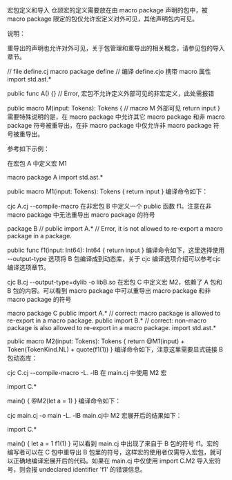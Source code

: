 宏包定义和导入
仓颉宏的定义需要放在由 macro package 声明的包中，被 macro package 限定的包仅允许宏定义对外可见，其他声明包内可见。

说明：

重导出的声明也允许对外可见，关于包管理和重导出的相关概念，请参见包的导入章节。

// file define.cj
macro package define         // 编译 define.cjo 携带 macro 属性
import std.ast.*

public func A() {}          // Error, 宏包不允许定义外部可见的非宏定义，此处需报错

public macro M(input: Tokens): Tokens { // macro M 外部可见
    return input
}
需要特殊说明的是，在 macro package 中允许其它 macro package 和非 macro package 符号被重导出，在非 macro package 中仅允许非 macro package 符号被重导出。

参考如下示例：

在宏包 A 中定义宏 M1

macro package A
import std.ast.*

public macro M1(input: Tokens): Tokens {
    return input
}
编译命令如下：

cjc A.cj --compile-macro
在非宏包 B 中定义一个 public 函数 f1。注意在非 macro package 中无法重导出 macro package 的符号

package B
// public import A.* // Error, it is not allowed to re-export a macro package in a package.

public func f1(input: Int64): Int64 {
    return input
}
编译命令如下，这里选择使用 --output-type 选项将 B 包编译成到动态库，关于 cjc 编译选项介绍可以参考cjc 编译选项章节。

cjc B.cj --output-type=dylib -o libB.so
在宏包 C 中定义宏 M2，依赖了 A 包和 B 包的内容。可以看到 macro package 中可以重导出 macro package 和非 macro package 的符号

macro package C
public import A.* // correct: macro package is allowed to re-export in a macro package.
public import B.* // correct: non-macro package is also allowed to re-export in a macro package.
import std.ast.*

public macro M2(input: Tokens): Tokens {
    return @M1(input) + Token(TokenKind.NL) + quote(f1(1))
}
编译命令如下，注意这里需要显式链接 B 包动态库：

cjc C.cj --compile-macro -L. -lB
在 main.cj 中使用 M2 宏

import C.*

main() {
    @M2(let a = 1)
}
编译命令如下：

cjc main.cj -o main -L. -lB
main.cj中 M2 宏展开后的结果如下：

import C.*

main() {
    let a = 1
    f1(1)
}
可以看到 main.cj 中出现了来自于 B 包的符号 f1。宏的编写者可以在 C 包中重导出 B 包里的符号，这样宏的使用者仅需导入宏包，就可以正确地编译宏展开后的代码。如果在 main.cj 中仅使用 import C.M2 导入宏符号，则会报 undeclared identifier 'f1' 的错误信息。